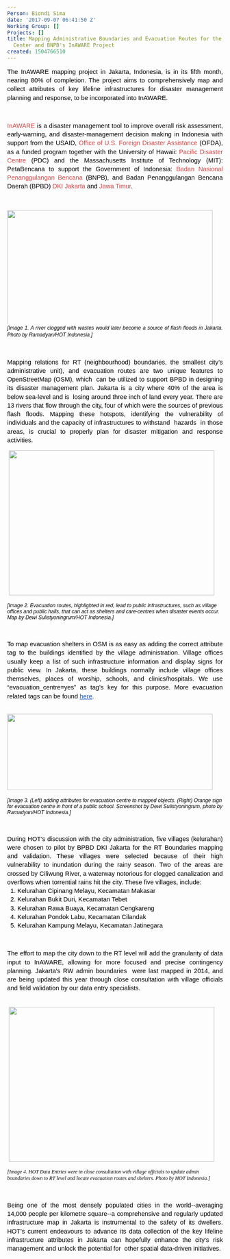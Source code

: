 ```yaml
---
Person: Biondi Sima
date: '2017-09-07 06:41:50 Z'
Working Group: []
Projects: []
title: Mapping Administrative Boundaries and Evacuation Routes for the Pacific Disaster
  Center and BNPB's InAWARE Project
created: 1504766510
---
```

<p style="line-height: 1.38; margin-top: 0pt; margin-bottom: 0pt; text-align: justify;" dir="ltr"><span style="font-size: 11pt; font-family: Arial; color: #000000; background-color: transparent; font-weight: 400; font-style: normal; font-variant: normal; text-decoration: none; vertical-align: baseline; white-space: pre-wrap;">The InAWARE mapping project in Jakarta, Indonesia, is in its fifth month, nearing 80% of completion. The project aims to comprehensively map and collect attributes of key lifeline infrastructures for disaster management planning and response, to be incorporated into InAWARE. </span></p><p><strong id="docs-internal-guid-037a6235-5b03-345b-0078-481123658ce3" style="font-weight: normal;">&nbsp;</strong></p><p style="line-height: 1.38; margin-top: 0pt; margin-bottom: 0pt; text-align: justify;" dir="ltr"><a style="text-decoration: none;" href="http://inaware.bnpb.go.id/inaware/"><span style="font-size: 11pt; font-family: Arial; color: #d73f3f; background-color: #ffffff; font-weight: 400; font-style: normal; font-variant: normal; text-decoration: none; vertical-align: baseline; white-space: pre-wrap;">InAWARE</span></a><span style="font-size: 11pt; font-family: Arial; color: #000000; background-color: #ffffff; font-weight: 400; font-style: normal; font-variant: normal; text-decoration: none; vertical-align: baseline; white-space: pre-wrap;"> is a disaster management tool to improve overall risk assessment, early-warning, and disaster-management decision making in Indonesia with support from the USAID, </span><a style="text-decoration: none;" href="https://www.usaid.gov/who-we-are/organization/bureaus/bureau-democracy-conflict-and-humanitarian-assistance/office-us"><span style="font-size: 11pt; font-family: Arial; color: #d73f3f; background-color: #ffffff; font-weight: 400; font-style: normal; font-variant: normal; text-decoration: none; vertical-align: baseline; white-space: pre-wrap;">Office of U.S. Foreign Disaster Assistance</span></a><span style="font-size: 11pt; font-family: Arial; color: #000000; background-color: #ffffff; font-weight: 400; font-style: normal; font-variant: normal; text-decoration: none; vertical-align: baseline; white-space: pre-wrap;"> (OFDA), as a funded program together with the University of Hawaii: </span><a style="text-decoration: none;" href="http://www.pdc.org/"><span style="font-size: 11pt; font-family: Arial; color: #d73f3f; background-color: #ffffff; font-weight: 400; font-style: normal; font-variant: normal; text-decoration: none; vertical-align: baseline; white-space: pre-wrap;">Pacific Disaster Centre</span></a><span style="font-size: 11pt; font-family: Arial; color: #000000; background-color: #ffffff; font-weight: 400; font-style: normal; font-variant: normal; text-decoration: none; vertical-align: baseline; white-space: pre-wrap;"> (PDC) and the Massachusetts Institute of Technology (MIT): PetaBencana to support the Government of Indonesia: </span><a style="text-decoration: none;" href="http://www.bnpb.go.id/"><span style="font-size: 11pt; font-family: Arial; color: #d73f3f; background-color: #ffffff; font-weight: 400; font-style: normal; font-variant: normal; text-decoration: none; vertical-align: baseline; white-space: pre-wrap;">Badan Nasional Penanggulangan Bencana</span></a><span style="font-size: 11pt; font-family: Arial; color: #000000; background-color: #ffffff; font-weight: 400; font-style: normal; font-variant: normal; text-decoration: none; vertical-align: baseline; white-space: pre-wrap;"> (BNPB), and Badan Penanggulangan Bencana Daerah (BPBD) </span><a style="text-decoration: none;" href="http://bpbd.jakarta.go.id/"><span style="font-size: 11pt; font-family: Arial; color: #d73f3f; background-color: #ffffff; font-weight: 400; font-style: normal; font-variant: normal; text-decoration: none; vertical-align: baseline; white-space: pre-wrap;">DKI Jakarta</span></a><span style="font-size: 11pt; font-family: Arial; color: #000000; background-color: #ffffff; font-weight: 400; font-style: normal; font-variant: normal; text-decoration: none; vertical-align: baseline; white-space: pre-wrap;"> and </span><a style="text-decoration: none;" href="http://bpbd.jatimprov.go.id/"><span style="font-size: 11pt; font-family: Arial; color: #d73f3f; background-color: #ffffff; font-weight: 400; font-style: normal; font-variant: normal; text-decoration: none; vertical-align: baseline; white-space: pre-wrap;">Jawa Timur</span></a><span style="font-size: 11pt; font-family: Arial; color: #000000; background-color: #ffffff; font-weight: 400; font-style: normal; font-variant: normal; text-decoration: none; vertical-align: baseline; white-space: pre-wrap;">.</span></p><p><strong style="font-weight: normal;">&nbsp;</strong></p><p style="line-height: 1.38; margin-top: 0pt; margin-bottom: 0pt; text-align: justify;" dir="ltr"><img class="image-large" src="/sites/default/files/styles/large/public/Screen%20Shot%202017-09-07%20at%201.30.59%20PM.png?itok=hTN7gxs9" alt="" width="480" height="267"></p><p style="line-height: 1.38; margin-top: 0pt; margin-bottom: 0pt; text-align: justify;" dir="ltr"><em><span style="font-size: 11pt; font-family: Arial; color: #000000; background-color: #ffffff; font-weight: 400; font-variant-ligatures: normal; font-variant-caps: normal; font-variant-east-asian: normal; font-variant-position: normal; text-decoration: none; vertical-align: baseline; white-space: pre-wrap;"><span style="font-size: 9pt; font-family: Arial; background-color: transparent; font-variant-ligatures: normal; font-variant-caps: normal; font-variant-east-asian: normal; font-variant-position: normal;">[Image 1. A river clogged with wastes would later become a source of flash floods in Jakarta. Photo by Ramadyan/HOT Indonesia.]</span></span></em></p><p><strong style="font-weight: normal;">&nbsp;</strong></p><p style="line-height: 1.38; margin-top: 0pt; margin-bottom: 0pt; text-align: justify;" dir="ltr"><span style="font-size: 11pt; font-family: Arial; color: #000000; background-color: transparent; font-weight: 400; font-style: normal; font-variant: normal; text-decoration: none; vertical-align: baseline; white-space: pre-wrap;">Mapping relations for RT (neighbourhood) boundaries, the smallest city’s administrative unit), and evacuation routes are two unique features to OpenStreetMap (OSM), which &nbsp;can be utilized to support BPBD in designing its disaster management plan. Jakarta is a city where 40% of the area is below sea-level and is &nbsp;losing around three inch of land every year. There are 13 rivers that flow through the city, four of which were the sources of previous flash floods. Mapping these hotspots, identifying the vulnerability of individuals and the capacity of infrastructures to withstand &nbsp;hazards &nbsp;in those areas, is crucial to properly plan for disaster mitigation and response activities.</span></p><p><strong style="font-weight: normal;">&nbsp;</strong><img class="image-large" style="text-align: center;" src="/sites/default/files/styles/large/public/Screen%20Shot%202017-09-07%20at%201.38.22%20PM.png?itok=lfBkubj3" alt="" width="480" height="338"></p><p><em><span style="font-size: 9pt; font-family: Arial; color: #000000; background-color: transparent; font-weight: 400; font-variant-ligatures: normal; font-variant-caps: normal; font-variant-east-asian: normal; font-variant-position: normal; text-decoration: none; vertical-align: baseline; white-space: pre-wrap;">[Image 2. Evacuation routes, highlighted in red, lead to public infrastructures, such as village offices and public halls, that can act as shelters and care-centres when disaster events occur. Map by Dewi Sulistyoningrum/HOT Indonesia.]</span></em></p><p><strong style="font-weight: normal;">&nbsp;</strong></p><p style="line-height: 1.38; margin-top: 0pt; margin-bottom: 0pt; text-align: justify;" dir="ltr"><span style="font-size: 11pt; font-family: Arial; color: #000000; background-color: transparent; font-weight: 400; font-style: normal; font-variant: normal; text-decoration: none; vertical-align: baseline; white-space: pre-wrap;">To map evacuation shelters in OSM is as easy as adding the correct attribute tag to the buildings identified by the village administration. Village offices usually keep a list of such infrastructure information and display signs for public view. In Jakarta, these buildings normally include village offices themselves, places of worship, schools, and clinics/hospitals. We use “evacuation_centre=yes” as tag’s key for this purpose. More evacuation related tags can be found </span><a style="text-decoration: none;" href="https://taginfo.openstreetmap.org/search?q=evacuation"><span style="font-size: 11pt; font-family: Arial; color: #1155cc; background-color: transparent; font-weight: 400; font-style: normal; font-variant: normal; text-decoration: underline; vertical-align: baseline; white-space: pre-wrap;">here</span></a><span style="font-size: 11pt; font-family: Arial; color: #000000; background-color: transparent; font-weight: 400; font-style: normal; font-variant: normal; text-decoration: none; vertical-align: baseline; white-space: pre-wrap;">. </span></p><p><strong style="font-weight: normal;"><br><img class="image-large" style="text-align: center;" src="/sites/default/files/styles/large/public/Screen%20Shot%202017-09-07%20at%201.34.33%20PM.png?itok=YgP3oXaE" alt="" width="480" height="178"><span style="text-align: center;">&nbsp;</span></strong></p><p><em><span style="font-size: 9pt; font-family: Arial; color: #000000; background-color: transparent; font-weight: 400; font-variant-ligatures: normal; font-variant-caps: normal; font-variant-east-asian: normal; font-variant-position: normal; text-decoration: none; vertical-align: baseline; white-space: pre-wrap;">[Image 3. (Left) adding attributes for evacuation centre to mapped objects. (Right) Orange sign for evacuation centre in front of a public school. Screenshot by Dewi Sulistyoningrum, photo by Ramadyan/HOT Indonesia.]</span></em></p><p><strong style="font-weight: normal;">&nbsp;</strong></p><p style="line-height: 1.38; margin-top: 0pt; margin-bottom: 0pt; text-align: justify;" dir="ltr"><span style="font-size: 11pt; font-family: Arial; color: #000000; background-color: transparent; font-weight: 400; font-style: normal; font-variant: normal; text-decoration: none; vertical-align: baseline; white-space: pre-wrap;">During HOT’s discussion with the city administration, five villages (kelurahan) were chosen to pilot by BPBD DKI Jakarta for the RT Boundaries mapping and validation. These villages were selected because of their high vulnerability to inundation during the rainy season. Two of the areas are crossed by Ciliwung River, a waterway notorious for clogged canalization and overflows when torrential rains hit the city. These five villages, include:</span></p><ol style="margin-top: 0pt; margin-bottom: 0pt;"><li style="list-style-type: decimal; font-size: 11pt; font-family: Arial; color: #000000; background-color: transparent; font-weight: 400; font-style: normal; font-variant: normal; text-decoration: none; vertical-align: baseline;" dir="ltr"><p style="line-height: 1.38; margin-top: 0pt; margin-bottom: 0pt; text-align: justify;" dir="ltr"><span style="font-size: 11pt; font-family: Arial; color: #000000; background-color: transparent; font-weight: 400; font-style: normal; font-variant: normal; text-decoration: none; vertical-align: baseline; white-space: pre-wrap;">Kelurahan Cipinang Melayu, Kecamatan Makasar </span></p></li><li style="list-style-type: decimal; font-size: 11pt; font-family: Arial; color: #000000; background-color: transparent; font-weight: 400; font-style: normal; font-variant: normal; text-decoration: none; vertical-align: baseline;" dir="ltr"><p style="line-height: 1.38; margin-top: 0pt; margin-bottom: 0pt; text-align: justify;" dir="ltr"><span style="font-size: 11pt; font-family: Arial; color: #000000; background-color: transparent; font-weight: 400; font-style: normal; font-variant: normal; text-decoration: none; vertical-align: baseline; white-space: pre-wrap;">Kelurahan Bukit Duri, Kecamatan Tebet </span></p></li><li style="list-style-type: decimal; font-size: 11pt; font-family: Arial; color: #000000; background-color: transparent; font-weight: 400; font-style: normal; font-variant: normal; text-decoration: none; vertical-align: baseline;" dir="ltr"><p style="line-height: 1.38; margin-top: 0pt; margin-bottom: 0pt; text-align: justify;" dir="ltr"><span style="font-size: 11pt; font-family: Arial; color: #000000; background-color: transparent; font-weight: 400; font-style: normal; font-variant: normal; text-decoration: none; vertical-align: baseline; white-space: pre-wrap;">Kelurahan Rawa Buaya, Kecamatan Cengkareng </span></p></li><li style="list-style-type: decimal; font-size: 11pt; font-family: Arial; color: #000000; background-color: transparent; font-weight: 400; font-style: normal; font-variant: normal; text-decoration: none; vertical-align: baseline;" dir="ltr"><p style="line-height: 1.38; margin-top: 0pt; margin-bottom: 0pt; text-align: justify;" dir="ltr"><span style="font-size: 11pt; font-family: Arial; color: #000000; background-color: transparent; font-weight: 400; font-style: normal; font-variant: normal; text-decoration: none; vertical-align: baseline; white-space: pre-wrap;">Kelurahan Pondok Labu, Kecamatan Cilandak</span></p></li><li style="list-style-type: decimal; font-size: 11pt; font-family: Arial; color: #000000; background-color: transparent; font-weight: 400; font-style: normal; font-variant: normal; text-decoration: none; vertical-align: baseline;" dir="ltr"><p style="line-height: 1.38; margin-top: 0pt; margin-bottom: 0pt; text-align: justify;" dir="ltr"><span style="font-size: 11pt; font-family: Arial; color: #000000; background-color: transparent; font-weight: 400; font-style: normal; font-variant: normal; text-decoration: none; vertical-align: baseline; white-space: pre-wrap;">Kelurahan Kampung Melayu, Kecamatan Jatinegara</span></p></li></ol><p><strong style="font-weight: normal;">&nbsp;</strong></p><p style="line-height: 1.38; margin-top: 0pt; margin-bottom: 0pt; text-align: justify;" dir="ltr"><span style="font-size: 11pt; font-family: Arial; color: #000000; background-color: transparent; font-weight: 400; font-style: normal; font-variant: normal; text-decoration: none; vertical-align: baseline; white-space: pre-wrap;">The effort to map the city down to the RT level will add the granularity of data input to InAWARE, allowing for more focused and precise contingency planning. Jakarta’s RW admin boundaries &nbsp;were last mapped in 2014, and are being updated this year through close consultation with village officials and field validation by our data entry specialists.</span></p><p style="line-height: 1.38; margin-top: 0pt; margin-bottom: 0pt; text-align: justify;" dir="ltr">&nbsp;</p><p><strong style="font-weight: normal;">&nbsp;</strong><img class="image-large" style="text-align: center;" src="/sites/default/files/styles/large/public/Screen%20Shot%202017-09-07%20at%201.33.30%20PM.png?itok=za6ID1g7" alt="" width="480" height="361"></p><p><em><span style="font-size: 9pt; font-family: Cambria; color: #000000; background-color: transparent; font-weight: 400; font-variant-ligatures: normal; font-variant-caps: normal; font-variant-east-asian: normal; font-variant-position: normal; text-decoration: none; vertical-align: baseline; white-space: pre-wrap;">[Image 4. HOT Data Entries were in close consultation with village officials to update admin boundaries down to RT level and locate evacuation routes and shelters. Photo by HOT Indonesia.]</span></em></p><p>&nbsp;</p><p style="line-height: 1.38; margin-top: 0pt; margin-bottom: 0pt; text-align: justify;" dir="ltr"><span style="font-size: 11pt; font-family: Arial; color: #000000; background-color: transparent; font-weight: 400; font-style: normal; font-variant: normal; text-decoration: none; vertical-align: baseline; white-space: pre-wrap;">Being one of the most densely populated cities in the world--averaging 14,000 people per kilometre square--a comprehensive and regularly updated infrastructure map in Jakarta is instrumental to the safety of its dwellers. HOT’s current endeavours to advance its data collection of the key lifeline infrastructure attributes in Jakarta can hopefully enhance the city’s risk management and unlock the potential for &nbsp;other spatial data-driven initiatives.</span></p>
